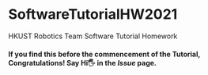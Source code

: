 # SoftwareTutorialHW2021
HKUST Robotics Team Software Tutorial Homework 

#### If you find this before the commencement of the Tutorial, Congratulations! Say Hi:raised_hand_with_fingers_splayed: in the *Issue* page.
